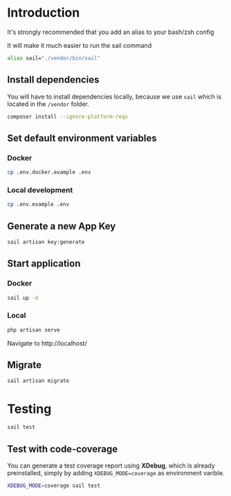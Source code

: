 # Introduction
<p>It's strongly recommended that you add an alias to your bash/zsh config</p>
<p>It will make it much easier to run the sail command</p>

```bash
alias sail="./vendor/bin/sail"
```

## Install dependencies
You will have to install dependencies locally, because we use `sail` which is located in the `/vendor` folder.

```bash
composer install --ignore-platform-reqs
```

## Set default environment variables

### Docker
```bash
cp .env.docker.example .env
```

### Local development
```bash
cp .env.example .env
```

## Generate a new App Key
```bash
sail artisan key:generate
```

## Start application

### Docker
```bash
sail up -d
```

### Local
```bash
php artisan serve
```

Navigate to http://localhost/

## Migrate

```bash
sail artisan migrate
```

# Testing

```bash
sail test
```

## Test with code-coverage
You can generate a test coverage report using **XDebug**, which is already preinstalled,
simply by adding `XDEBUG_MODE=coverage` as environment varible.

```bash
XDEBUG_MODE=coverage sail test
```
